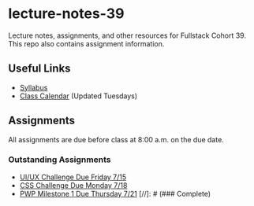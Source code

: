 # lecture-notes-39
Lecture notes, assignments, and other resources for Fullstack Cohort 39. This repo also contains assignment information.

## Useful Links
* [Syllabus](http://ddc-web-curriculum.cnm.edu/syllabus/)
* [Class Calendar](https://calendar.google.com/calendar?cid=Ym9vdGNhbXBjb2RlcnNAZ21haWwuY29t) (Updated Tuesdays)

## Assignments
All assignments are due before class at 8:00 a.m. on the due date.

### Outstanding Assignments
* [UI/UX Challenge Due Friday 7/15](https://classroom.github.com/a/TvW-9naR)
* [CSS Challenge Due Monday 7/18](https://classroom.github.com/a/Q_ZGzbn2)
* [PWP Milestone 1 Due Thursday 7/21](https://ddc-web-curriculum.cnm.edu/pwp-milestone-one/)
[//]: # (### Complete)
